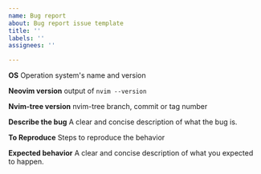 ```yaml
---
name: Bug report
about: Bug report issue template
title: ''
labels: ''
assignees: ''

---
```


**OS**
Operation system's name and version

**Neovim version**
output of `nvim --version`

**Nvim-tree version**
nvim-tree branch, commit or tag number

**Describe the bug**
A clear and concise description of what the bug is.

**To Reproduce**
Steps to reproduce the behavior

**Expected behavior**
A clear and concise description of what you expected to happen.
